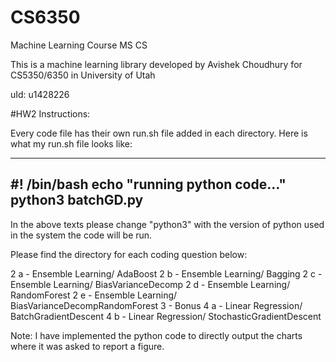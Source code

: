 # CS6350
Machine Learning Course MS CS

This is a machine learning library developed by Avishek Choudhury for CS5350/6350 in University of Utah

uId: u1428226


#HW2 Instructions:

Every code file has their own run.sh file added in each directory. Here is what my run.sh file looks like:

-----------------
#! /bin/bash
echo "running python code..."
python3 batchGD.py
--------------

In the above texts please change "python3" with the version of python used in the system the code will be run.

Please find the directory for each coding question below:

2 a - Ensemble Learning/ AdaBoost
2 b - Ensemble Learning/ Bagging
2 c - Ensemble Learning/ BiasVarianceDecomp
2 d - Ensemble Learning/ RandomForest
2 e - Ensemble Learning/ BiasVarianceDecompRandomForest
3 - Bonus
4 a - Linear Regression/ BatchGradientDescent
4 b - Linear Regression/ StochasticGradientDescent

Note: I have implemented the python code to directly output the charts where it was asked to report a figure.

